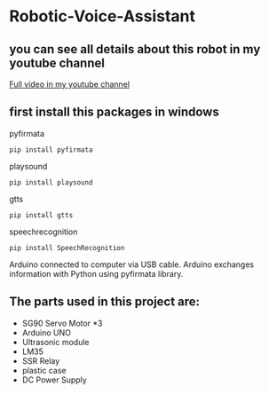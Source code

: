 # Robotic-Voice-Assistant
## you can see all details about this robot in my youtube channel
[Full video in my youtube channel](https://www.youtube.com/watch?v=ma9vUeO8tBg&t=3s)
## first install this packages in windows
pyfirmata
~~~
pip install pyfirmata
~~~
playsound
~~~
pip install playsound
~~~
gtts
~~~
pip install gtts
~~~
speechrecognition
~~~
pip install SpeechRecognition
~~~
Arduino connected to computer via USB cable. Arduino exchanges information with Python using pyfirmata library.
## The parts used in this project are:
- SG90 Servo Motor *3
- Arduino UNO
- Ultrasonic module
- LM35
- SSR Relay
- plastic case
- DC Power Supply
